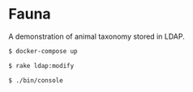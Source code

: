 # Fauna

A demonstration of animal taxonomy stored in LDAP.


```bash
$ docker-compose up

$ rake ldap:modify

$ ./bin/console
```
